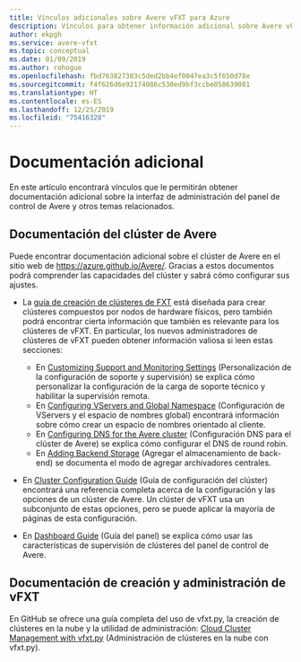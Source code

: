 ```yaml
---
title: Vínculos adicionales sobre Avere vFXT para Azure
description: Vínculos para obtener información adicional sobre Avere vFXT para Azure
author: ekpgh
ms.service: avere-vfxt
ms.topic: conceptual
ms.date: 01/09/2019
ms.author: rohogue
ms.openlocfilehash: fbd763827383c5ded2bb4ef0047ea3c5f650d78e
ms.sourcegitcommit: f4f626d6e92174086c530ed9bf3ccbe058639081
ms.translationtype: HT
ms.contentlocale: es-ES
ms.lasthandoff: 12/25/2019
ms.locfileid: "75416328"
---
```

# <a name="additional-documentation"></a>Documentación adicional

En este artículo encontrará vínculos que le permitirán obtener documentación adicional sobre la interfaz de administración del panel de control de Avere y otros temas relacionados.

## <a name="avere-cluster-documentation"></a>Documentación del clúster de Avere

Puede encontrar documentación adicional sobre el clúster de Avere en el sitio web de <https://azure.github.io/Avere/>. Gracias a estos documentos podrá comprender las capacidades del clúster y sabrá cómo configurar sus ajustes.

* La [guía de creación de clústeres de FXT](<https://azure.github.io/Avere/#fxt_cluster>) está diseñada para crear clústeres compuestos por nodos de hardware físicos, pero también podrá encontrar cierta información que también es relevante para los clústeres de vFXT. En particular, los nuevos administradores de clústeres de vFXT pueden obtener información valiosa si leen estas secciones:
  * En [Customizing Support and Monitoring Settings](<https://azure.github.io/Avere/legacy/create_cluster/4_8/html/config_support.html#config-support>) (Personalización de la configuración de soporte y supervisión) se explica cómo personalizar la configuración de la carga de soporte técnico y habilitar la supervisión remota.
  * En [Configuring VServers and Global Namespace](<https://azure.github.io/Avere/legacy/create_cluster/4_8/html/config_vserver.html#config-vserver>) (Configuración de VServers y el espacio de nombres global) encontrará información sobre cómo crear un espacio de nombres orientado al cliente.
  * En [Configuring DNS for the Avere cluster](<https://azure.github.io/Avere/legacy/create_cluster/4_8/html/config_network.html#dns-overview>) (Configuración DNS para el clúster de Avere) se explica cómo configurar el DNS de round robin.
  * En [Adding Backend Storage](<https://azure.github.io/Avere/legacy/create_cluster/4_8/html/config_core_filer.html#add-core-filer>) (Agregar el almacenamiento de back-end) se documenta el modo de agregar archivadores centrales.

* En [Cluster Configuration Guide](<https://azure.github.io/Avere/#operations>) (Guía de configuración del clúster) encontrará una referencia completa acerca de la configuración y las opciones de un clúster de Avere. Un clúster de vFXT usa un subconjunto de estas opciones, pero se puede aplicar la mayoría de páginas de esta configuración.

* En [Dashboard Guide](<https://azure.github.io/Avere/#operations>) (Guía del panel) se explica cómo usar las características de supervisión de clústeres del panel de control de Avere.

## <a name="vfxt-creation-and-management-documentation"></a>Documentación de creación y administración de vFXT

En GitHub se ofrece una guía completa del uso de vfxt.py, la creación de clústeres en la nube y la utilidad de administración: [Cloud Cluster Management with vfxt.py](https://github.com/Azure/AvereSDK/blob/master/docs/README.md) (Administración de clústeres en la nube con vfxt.py).
